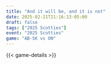```yaml
---
title: "And it will be, and it is not"
date: 2025-02-21T21:16:13-05:00
draft: false
tags: ["2025 Scotties"]
event: "2025 Scotties"
game: "AB-SK vs ON"
---
```

{{< game-details >}}
<!--more-->

